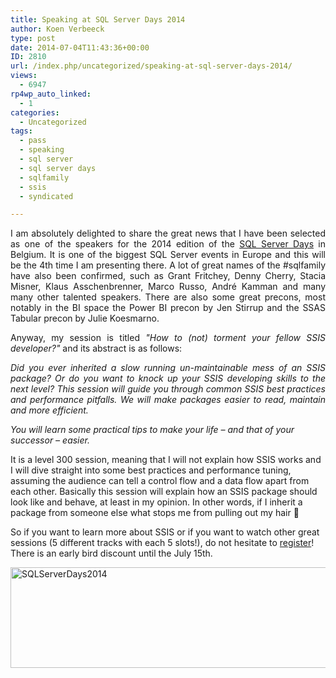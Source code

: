 ```yaml
---
title: Speaking at SQL Server Days 2014
author: Koen Verbeeck
type: post
date: 2014-07-04T11:43:36+00:00
ID: 2810
url: /index.php/uncategorized/speaking-at-sql-server-days-2014/
views:
  - 6947
rp4wp_auto_linked:
  - 1
categories:
  - Uncategorized
tags:
  - pass
  - speaking
  - sql server
  - sql server days
  - sqlfamily
  - ssis
  - syndicated

---
```

<p style="text-align: justify">
  I am absolutely delighted to share the great news that I have been selected as one of the speakers for the 2014 edition of the <a href="http://sqlserverdays.be/">SQL Server Days</a> in Belgium. It is one of the biggest SQL Server events in Europe and this will be the 4th time I am presenting there. A lot of great names of the #sqlfamily have also been confirmed, such as Grant Fritchey, Denny Cherry, Stacia Misner, Klaus Asschenbrenner, Marco Russo, André Kamman and many many other talented speakers. There are also some great precons, most notably in the BI space the Power BI precon by Jen Stirrup and the SSAS Tabular precon by Julie Koesmarno.
</p>

<p style="text-align: justify">
  Anyway, my session is titled <em>"How to (not) torment your fellow SSIS developer?"</em> and its abstract is as follows:
</p>

<p style="text-align: justify">
  <em>Did you ever inherited a slow running un-maintainable mess of an SSIS package? Or do you want to knock up your SSIS developing skills to the next level? </em><em>This session will guide you through common SSIS best practices and performance pitfalls. We will make packages easier to read, maintain and more efficient.</em>
</p>

_You will learn some practical tips to make your life – and that of your successor – easier._

It is a level 300 session, meaning that I will not explain how SSIS works and I will dive straight into some best practices and performance tuning, assuming the audience can tell a control flow and a data flow apart from each other. Basically this session will explain how an SSIS package should look like and behave, at least in my opinion. In other words, if I inherit a package from someone else what stops me from pulling out my hair 🙂

So if you want to learn more about SSIS or if you want to watch other great sessions (5 different tracks with each 5 slots!), do not hesitate to [register][1]! There is an early bird discount until the July 15th.

[<img class="alignnone size-full wp-image-2811" src="https://lessthandot.z19.web.core.windows.net/wp-content/uploads/2014/07/SQLServerDays2014.jpg" alt="SQLServerDays2014" width="627" height="161" srcset="https://lessthandot.z19.web.core.windows.net/wp-content/uploads/2014/07/SQLServerDays2014.jpg 627w, https://lessthandot.z19.web.core.windows.net/wp-content/uploads/2014/07/SQLServerDays2014-300x77.jpg 300w" sizes="(max-width: 627px) 100vw, 627px" />][1]

 [1]: http://www.sqlserverdays.be/registration/